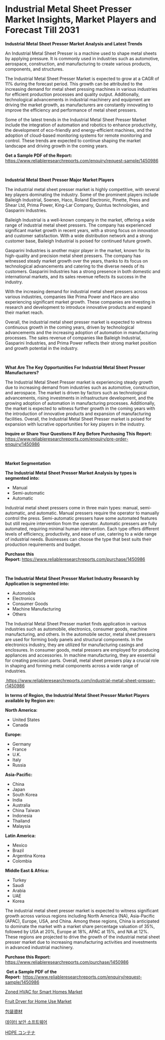 <p><h1>Industrial Metal Sheet Presser Market Insights, Market Players and Forecast Till 2031</h1></p><p><strong>Industrial Metal Sheet Presser Market Analysis and Latest Trends</strong></p>
<p><p>An Industrial Metal Sheet Presser is a machine used to shape metal sheets by applying pressure. It is commonly used in industries such as automotive, aerospace, construction, and manufacturing to create various products, components, and structures.</p><p>The Industrial Metal Sheet Presser Market is expected to grow at a CAGR of 11% during the forecast period. This growth can be attributed to the increasing demand for metal sheet pressing machines in various industries for efficient production processes and quality output. Additionally, technological advancements in industrial machinery and equipment are driving the market growth, as manufacturers are constantly innovating to improve the efficiency and performance of metal sheet pressers.</p><p>Some of the latest trends in the Industrial Metal Sheet Presser Market include the integration of automation and robotics to enhance productivity, the development of eco-friendly and energy-efficient machines, and the adoption of cloud-based monitoring systems for remote monitoring and control. These trends are expected to continue shaping the market landscape and driving growth in the coming years.</p></p>
<p><strong>Get a Sample PDF of the Report:&nbsp;</strong> <a href="https://www.reliableresearchreports.com/enquiry/request-sample/1450986">https://www.reliableresearchreports.com/enquiry/request-sample/1450986</a></p>
<p>&nbsp;</p>
<p><strong>Industrial Metal Sheet Presser Major Market Players</strong></p>
<p><p>The industrial metal sheet presser market is highly competitive, with several key players dominating the industry. Some of the prominent players include Baileigh Industrial, Soenen, Haco, Roland Electronic, Pinette, Press and Shear Ltd, Prima Power, King-Lar Company, Quintus technologies, and Gasparini Industries.</p><p>Baileigh Industrial is a well-known company in the market, offering a wide range of industrial metal sheet pressers. The company has experienced significant market growth in recent years, with a strong focus on innovation and customer satisfaction. With a wide distribution network and a strong customer base, Baileigh Industrial is poised for continued future growth.</p><p>Gasparini Industries is another major player in the market, known for its high-quality and precision metal sheet pressers. The company has witnessed steady market growth over the years, thanks to its focus on technological advancements and catering to the diverse needs of its customers. Gasparini Industries has a strong presence in both domestic and international markets, and its sales revenue reflects its success in the industry.</p><p>With the increasing demand for industrial metal sheet pressers across various industries, companies like Prima Power and Haco are also experiencing significant market growth. These companies are investing in research and development to introduce innovative products and expand their market reach.</p><p>Overall, the industrial metal sheet presser market is expected to witness continuous growth in the coming years, driven by technological advancements and the increasing adoption of automation in manufacturing processes. The sales revenue of companies like Baileigh Industrial, Gasparini Industries, and Prima Power reflects their strong market position and growth potential in the industry.</p></p>
<p>&nbsp;</p>
<p><strong>What Are The Key Opportunities For Industrial Metal Sheet Presser Manufacturers?</strong></p>
<p><p>The Industrial Metal Sheet Presser market is experiencing steady growth due to increasing demand from industries such as automotive, construction, and aerospace. The market is driven by factors such as technological advancements, rising investments in infrastructure development, and the growing adoption of automation in manufacturing processes. Additionally, the market is expected to witness further growth in the coming years with the introduction of innovative products and expansion of manufacturing facilities. Overall, the Industrial Metal Sheet Presser market is poised for expansion with lucrative opportunities for key players in the industry.</p></p>
<p><strong>Inquire or Share Your Questions If Any Before Purchasing This Report:</strong> <a href="https://www.reliableresearchreports.com/enquiry/pre-order-enquiry/1450986">https://www.reliableresearchreports.com/enquiry/pre-order-enquiry/1450986</a></p>
<p>&nbsp;</p>
<p><strong>Market Segmentation</strong></p>
<p><strong>The Industrial Metal Sheet Presser Market Analysis by types is segmented into:</strong></p>
<p><ul><li>Manual</li><li>Semi-automatic</li><li>Automatic</li></ul></p>
<p><p>Industrial metal sheet pressers come in three main types: manual, semi-automatic, and automatic. Manual pressers require the operator to manually control the press. Semi-automatic pressers have some automated features but still require intervention from the operator. Automatic pressers are fully automated, requiring minimal human intervention. Each type offers different levels of efficiency, productivity, and ease of use, catering to a wide range of industrial needs. Businesses can choose the type that best suits their production requirements and budget.</p></p>
<p><strong>Purchase this Report:&nbsp;</strong><a href="https://www.reliableresearchreports.com/purchase/1450986">https://www.reliableresearchreports.com/purchase/1450986</a></p>
<p>&nbsp;</p>
<p><strong>The Industrial Metal Sheet Presser Market Industry Research by Application is segmented into:</strong></p>
<p><ul><li>Automobile</li><li>Electronics</li><li>Consumer Goods</li><li>Machine Manufacturing</li><li>Others</li></ul></p>
<p><p>The Industrial Metal Sheet Presser market finds application in various industries such as automobile, electronics, consumer goods, machine manufacturing, and others. In the automobile sector, metal sheet pressers are used for forming body panels and structural components. In the electronics industry, they are utilized for manufacturing casings and enclosures. In consumer goods, metal pressers are employed for producing appliances and accessories. In machine manufacturing, they are essential for creating precision parts. Overall, metal sheet pressers play a crucial role in shaping and forming metal components across a wide range of industries.</p></p>
<p><a href="https://www.reliableresearchreports.com/industrial-metal-sheet-presser-r1450986">&nbsp;https://www.reliableresearchreports.com/industrial-metal-sheet-presser-r1450986</a></p>
<p><strong>In terms of Region, the Industrial Metal Sheet Presser Market Players available by Region are:</strong></p>
<p>
    <p> <strong> North America: </strong>
        <ul>
            <li>United States</li>
            <li>Canada</li>
        </ul>
        </p> 
    <p> <strong> Europe: </strong>
        <ul>
            <li>Germany</li>
            <li>France</li>
            <li>U.K.</li>
            <li>Italy</li>
            <li>Russia</li>
        </ul>
        </p> 
    <p> <strong> Asia-Pacific: </strong>
        <ul>
            <li>China</li>
            <li>Japan</li>
            <li>South Korea</li>
            <li>India</li>
            <li>Australia</li>
            <li>China Taiwan</li>
            <li>Indonesia</li>
            <li>Thailand</li>
            <li>Malaysia</li>
        </ul>
        </p> 
    <p> <strong> Latin America: </strong>
        <ul>
            <li>Mexico</li>
            <li>Brazil</li>
            <li>Argentina Korea</li>
            <li>Colombia</li>
        </ul>
        </p> 
    <p> <strong> Middle East & Africa: </strong>
        <ul>
            <li>Turkey</li>
            <li>Saudi</li>
            <li>Arabia</li>
            <li>UAE</li>
            <li>Korea</li>
        </ul>
    </p>
    </p>
<p><p>The industrial metal sheet presser market is expected to witness significant growth across various regions including North America (NA), Asia-Pacific (APAC), Europe, USA, and China. Among these regions, China is anticipated to dominate the market with a market share percentage valuation of 35%, followed by USA at 20%, Europe at 18%, APAC at 15%, and NA at 12%. These regions are projected to drive the growth of the industrial metal sheet presser market due to increasing manufacturing activities and investments in advanced industrial machinery.</p></p>
<p><strong>Purchase this Report: </strong><a href="https://www.reliableresearchreports.com/purchase/1450986">https://www.reliableresearchreports.com/purchase/1450986</a></p>
<p>&nbsp;<strong>Get a Sample PDF of the Report:&nbsp;&nbsp;</strong><a href="https://www.reliableresearchreports.com/enquiry/request-sample/1450986">https://www.reliableresearchreports.com/enquiry/request-sample/1450986</a></p>
<p><strong></strong></p>
<p><p><a href="https://github.com/Sarissaschmalingtr6fz2739/Market-Research-Report-List-2/blob/main/zoned-hvac-for-smart-homes-market.md">Zoned HVAC for Smart Homes Market</a></p><p><a href="https://github.com/jodemen/Market-Research-Report-List-2/blob/main/fruit-dryer-for-home-use-market.md">Fruit Dryer for Home Use Market</a></p><p><a href="https://github.com/Sophiaard2003/Market-Research-Report-List-1/blob/main/743636339397.md">包装資材</a></p><p><a href="https://medium.com/@wilsoniehn789562023/%EB%8D%B0%EC%9D%B4%ED%84%B0-%EB%B3%B4%EC%95%88-%EC%86%8C%ED%94%84%ED%8A%B8%EC%9B%A8%EC%96%B4-%EC%8B%9C%EC%9E%A5-%EB%B6%84%EC%84%9D-%EA%B7%B8%EC%9D%98-cagr-%EC%8B%9C%EC%9E%A5-%EC%84%B8%EB%B6%84%ED%99%94-%EB%B0%8F-%EC%A0%84-%EC%84%B8%EA%B3%84-%EC%82%B0%EC%97%85-%EA%B0%9C%EC%9A%94-088e009aeb40">데이터 보안 소프트웨어</a></p><p><a href="https://medium.com/@darieenson678546/hdpe%E3%82%B3%E3%83%B3%E3%83%86%E3%83%8A%E5%B8%82%E5%A0%B4%E3%81%AE%E3%83%A1%E3%83%88%E3%83%AA%E3%82%AF%E3%82%B9%E3%81%AE%E8%A7%A3%E8%AA%AD-%E5%B8%82%E5%A0%B4%E3%82%B7%E3%82%A7%E3%82%A2-%E3%83%88%E3%83%AC%E3%83%B3%E3%83%89-%E3%81%8A%E3%82%88%E3%81%B3%E6%88%90%E9%95%B7%E3%83%91%E3%82%BF%E3%83%BC%E3%83%B3-f7951ed7c925">HDPE コンテナ</a></p></p>